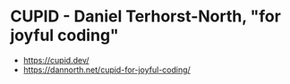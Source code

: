 
# CUPID - Daniel Terhorst-North, "for joyful coding"

- https://cupid.dev/
- https://dannorth.net/cupid-for-joyful-coding/

